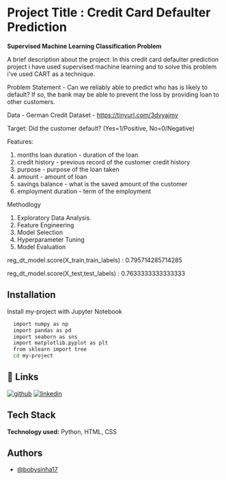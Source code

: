 

# Project Title : Credit Card Defaulter Prediction


**Supervised Machine Learning Classification Problem**

A brief description about the project: In this credit card defaulter prediction project i have used supervised machine learning and to solve this problem i've used CART as a technique. 

Problem Statement - Can we reliably able to predict who has is likely to default? If so, the bank may be able to prevent the loss by providing loan to other customers.

Data - German Credit Dataset - https://tinyurl.com/3dvyajmv

Target: Did the customer default? (Yes=1/Positive, No=0/Negative)

Features:

1. months loan duration - duration of the loan
2. credit history - previous record of the customer credit history
3. purpose - purpose of the loan taken
4. amount - amount of loan 
5. savings balance - what is the saved amount of the customer
6. employment duration - term of the employment 

Methodlogy

1. Exploratory Data Analysis.
2. Feature Engineering
3. Model Selection 
4. Hyperparameter Tuning
5. Model Evaluation


reg_dt_model.score(X_train,train_labels) : 0.795714285714285

reg_dt_model.score(X_test,test_labels) : 0.7633333333333333
## Installation

Install my-project with Jupyter Notebook 

```bash
  import numpy as np
  import pandas as pd
  import seaborn as sns
  import matplotlib.pyplot as plt
  from sklearn import tree
  cd my-project
```
    
## 🔗 Links
[![github](https://img.shields.io/badge/github-000?style=for-the-badge&logo=ko-fi&logoColor=white)](https://github.com/bobysinha17/)
[![linkedin](https://img.shields.io/badge/linkedin-0A66C2?style=for-the-badge&logo=linkedin&logoColor=white)](https://www.linkedin.com/in/bobysinha//)



## Tech Stack

**Technology used:** Python, HTML, CSS


## Authors

- [@bobysinha17](https://github.com/bobysinha17)

